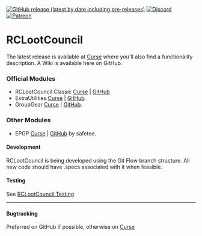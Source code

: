 [![GitHub release (latest by date including pre-releases)](https://img.shields.io/github/v/release/evil-morfar/RCLootCouncil2?include_prereleases)](https://www.curseforge.com/wow/addons/rclootcouncil)
[![Discord](https://img.shields.io/discord/427445230870986752?color=%237289DA&label=Discord)](http://discord.rclootcouncil.com)
[![Patreon](https://img.shields.io/badge/patreon-donate-orange.svg)](https://patreon.com/rclootcouncil)

# RCLootCouncil


The latest release is available at [Curse](https://www.curseforge.com/wow/addons/rclootcouncil) where you'll also find a functionality description. A Wiki is available here on GitHub.

### Official Modules

* RCLootCouncil Classic [Curse](https://www.curseforge.com/wow/addons/rclootcouncil-classic/) | [GitHub](https://github.com/evil-morfar/RCLootCouncil_Classic)
* ExtraUtilities [Curse](https://www.curseforge.com/wow/addons/rclootcouncil-extrautilities) | [GitHub](https://github.com/evil-morfar/RCLootCouncil_ExtraUtilities).
* GroupGear [Curse](https://www.curseforge.com/wow/addons/rclootcouncil-groupgear) | [GitHub](https://github.com/evil-morfar/RCLootCouncil_GroupGear).

### Other Modules
* EPGP [Curse](https://mods.curse.com/addons/wow/269161-rclootcouncil-epgp) | [GitHub](https://github.com/SafeteeWoW/RCLootCouncil_EPGP) by safetee.


#### Development
RCLootCouncil is being developed using the Git Flow branch structure.
All new code should have .specs associated with it when feasible.

#### Testing 
See [RCLootCouncil Testing](./.specs/README.md)


---

#### Bugtracking
Preferred on GitHub if possible, otherwise on [Curse](https://www.curseforge.com/wow/addons/rclootcouncil/issues)
